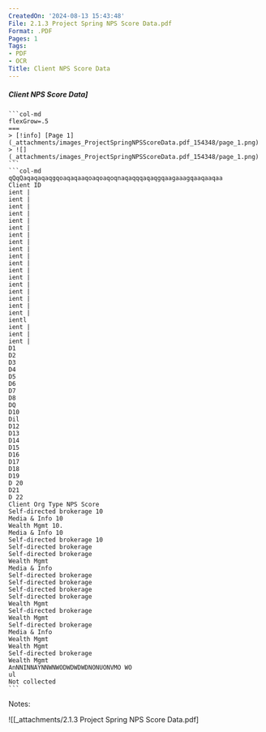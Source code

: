 ```yaml
---
CreatedOn: '2024-08-13 15:43:48'
File: 2.1.3 Project Spring NPS Score Data.pdf
Format: .PDF
Pages: 1
Tags:
- PDF
- OCR
Title: Client NPS Score Data
---
```


##### Client NPS Score Data]

  
````col
```col-md
flexGrow=.5
===
> [!info] [Page 1](_attachments/images_ProjectSpringNPSScoreData.pdf_154348/page_1.png)
> ![](_attachments/images_ProjectSpringNPSScoreData.pdf_154348/page_1.png)
```  
```col-md
qQqQaqaqaqaqgqoaqaqaaqoaqoaqoqnaqaqqqaqaqgqaagaaagqaaqaaqaa  
Client ID  
ient |
ient |
ient |
ient |
ient |
ient |
ient |
ient |
ient |
ient |
ient |
ient |
ient |
ient |
ient |
ient |
ient |
ient |
ientl
ient |
ient |
ient |  
D1
D2
D3
D4
D5
D6
D7
D8
DQ
D10
Dil
D12
D13
D14
D15
D16
D17
D18
D19
D 20
D21
D 22  
Client Org Type NPS Score
Self-directed brokerage 10
Media & Info 10
Wealth Mgmt 10.
Media & Info 10
Self-directed brokerage 10
Self-directed brokerage
Self-directed brokerage
Wealth Mgmt
Media & Info
Self-directed brokerage
Self-directed brokerage
Self-directed brokerage
Self-directed brokerage
Wealth Mgmt
Self-directed brokerage
Wealth Mgmt
Self-directed brokerage
Media & Info
Wealth Mgmt
Wealth Mgmt
Self-directed brokerage
Wealth Mgmt  
AnNNINNAYNNWNWODWDWDWDNONUONVMO WO  
ul  
Not collected  
```
````
Notes:  


![[_attachments/2.1.3 Project Spring NPS Score Data.pdf]